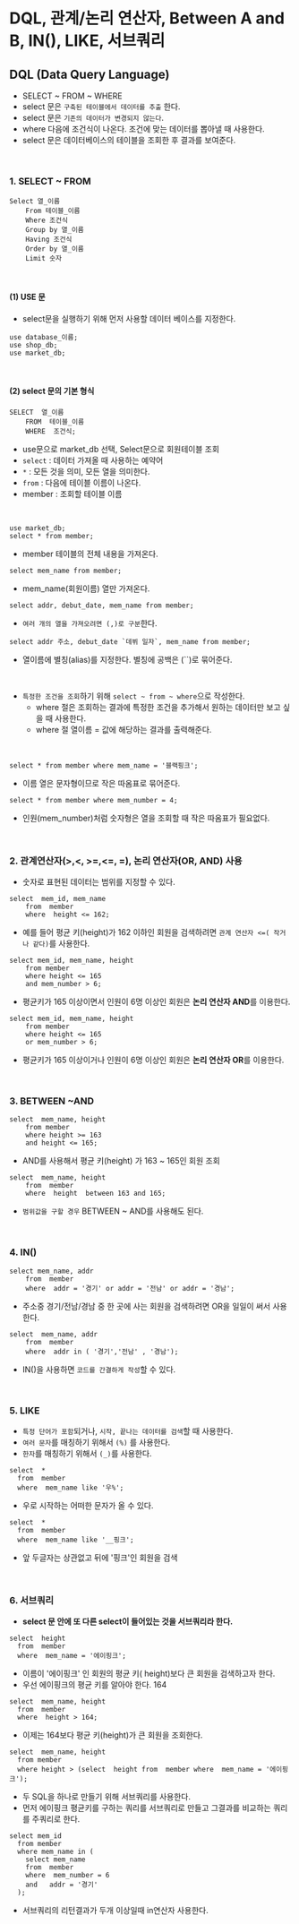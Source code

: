 # DQL, 관계/논리 연산자, Between A and B, IN(), LIKE, 서브쿼리

##  DQL (Data Query Language)
- SELECT ~ FROM ~ WHERE
- select 문은 `구축된 테이블에서 데이터를 추출` 한다.
- select 문은 `기존의 데이터가 변경되지 않는다`.
- where 다음에 조건식이 나온다. 조건에 맞는 데이터를 뽑아낼 때 사용한다.
- select 문은 데이터베이스의 테이블을 조회한 후 결과를 보여준다.

<br />

### 1. SELECT ~ FROM
```
Select 열_이름
    From 테이블_이름
    Where 조건식
    Group by 열_이름
    Having 조건식
    Order by 열_이름
    Limit 숫자
```
<br />

#### (1) USE 문
- select문을 실행하기 위해 먼저 사용할 데이터 베이스를 지정한다.
```
use database_이름;
use shop_db;
use market_db;
```
<br />

#### (2) select 문의 기본 형식
```
SELECT  열_이름
    FROM  테이블_이름 
    WHERE  조건식;
```

- use문으로 market_db 선택, Select문으로 회원테이블 조회
- `select` : 데이터 가져올 때 사용하는 예약어
-  `*` : 모든 것을 의미, 모든 열을 의미한다.
- `from` : 다음에 테이블 이름이 나온다.
- member :  조회할 테이블 이름

<br />

```
use market_db;
select * from member;
```

- member 테이블의 전체 내용을 가져온다.

```
select mem_name from member;
```
- mem_name(회원이름) 열만 가져온다.

```
select addr, debut_date, mem_name from member;
```
- `여러 개의 열을 가져오려면 (,)로 구분`한다.

```
select addr 주소, debut_date `데뷔 일자`, mem_name from member;
```
- 열이름에 별칭(alias)를 지정한다. 별칭에 공백은 (``)로 묶어준다.

<br />

- `특정한 조건을 조회`하기 위해 `select ~ from ~ where`으로 작성한다.
     + where 절은 조회하는 결과에 특정한 조건을 추가해서 원하는 데이터만 보고 싶을 때 사용한다.
     + where 절  열이름 = 값에 해당하는 결과를 출력해준다.

<br />

```
select * from member where mem_name = '블랙핑크';
```
- 이름 열은 문자형이므로 작은 따옴표로 묶어준다.

```
select * from member where mem_number = 4;
```
- 인원(mem_number)처럼 숫자형은 열을 조회할 때 작은 따옴표가 필요없다.

<br />

### 2. 관계연산자(>,<, >=,<=, =), 논리 연산자(OR, AND) 사용
- 숫자로 표현된 데이터는 범위를 지정할 수 있다. 

```
select  mem_id, mem_name
    from  member
    where  height <= 162;
```
- 예를 들어 평균 키(height)가 162 이하인 회원을 검색하려면 `관계 연산자 <=( 작거나 같다)`를 사용한다.

```
select mem_id, mem_name, height
    from member
    where height <= 165
    and mem_number > 6;
```
- 평균키가 165 이상이면서 인원이 6명 이상인 회원은 **논리 연산자 AND**를 이용한다.

```
select mem_id, mem_name, height
    from member
    where height <= 165
    or mem_number > 6;
```
- 평균키가 165 이상이거나 인원이 6명 이상인 회원은 **논리 연산자 OR**를 이용한다.

<br />

### 3. BETWEEN ~AND

```
select  mem_name, height
    from member
    where height >= 163
    and height <= 165;
```
- AND를 사용해서 평균 키(height) 가 163 ~ 165인 회원 조회

```
select  mem_name, height
    from  member
    where  height  between 163 and 165;
```
- `범위값을 구할 경우` BETWEEN ~ AND를 사용해도 된다.

<br />

### 4. IN()
```
select mem_name, addr
    from  member
    where  addr = '경기' or addr = '전남' or addr = '경남';
```
- 주소중 경기/전남/경남 중 한 곳에 사는 회원을 검색하려면 OR을 일일이 써서 사용한다.

```
select  mem_name, addr
    from  member
    where  addr in ( '경기','전남' , '경남');
```
- IN()을 사용하면 `코드를 간결하게 작성`할 수 있다.

<br />

### 5. LIKE
 - `특정 단어가 포함`되거나, `시작, 끝나는 데이터를 검색`할 때 사용한다.
 - `여러 문자`를 매칭하기 위해서 `(%)` 를 사용한다.
 - `한자`를 매칭하기 위해서 `(_)`를 사용한다.

```
select  *
  from  member
  where  mem_name like '우%';
```
- 우로 시작하는 어떠한 문자가 올 수 있다.

```
select  *
  from  member
  where  mem_name like '__핑크'; 
```
- 앞 두글자는 상관없고 뒤에 '핑크'인 회원을 검색

<br />

### 6. 서브쿼리

- **select 문 안에 또 다른 select이 들어있는 것을 서브쿼리라 한다.**

```
select  height
  from  member
  where  mem_name = '에이핑크';
```
- 이름이 '에이핑크' 인 회원의 평균 키( height)보다  큰 회원을 검색하고자 한다.
- 우선 에이핑크의 평균 키를 알아야 한다. 164

```
select  mem_name, height
  from  member
  where  height > 164;  
```
- 이제는 164보다 평균 키(height)가 큰 회원을 조회한다.

```
select  mem_name, height
  from member
  where height > (select  height from  member where  mem_name = '에이핑크');  
```
- 두 SQL을 하나로 만들기 위해 서브쿼리를 사용한다.
- 먼저 에이핑크 평균키를 구하는 쿼리를 서브쿼리로 만들고 그결과를 비교하는 쿼리를 주쿼리로 한다.

```
select mem_id 
  from member
  where mem_name in (
    select mem_name
    from  member
    where  mem_number = 6 
    and   addr = '경기'
  );
```
- 서브쿼리의 리턴결과가 두개 이상일때 in연산자 사용한다.